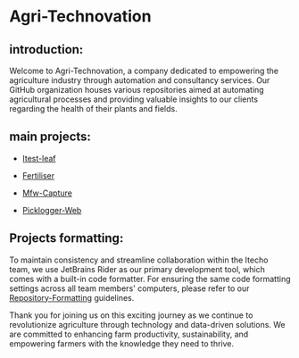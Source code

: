 # Agri-Technovation
## introduction:

Welcome to Agri-Technovation, a company dedicated to empowering the agriculture industry through automation and consultancy services. Our GitHub organization houses various repositories aimed at automating agricultural processes and providing valuable insights to our clients regarding the health of their plants and fields.

## main projects:
* [Itest-leaf](https://github.com/Agri-Technovation/itest-leaf) 

* [Fertiliser](https://github.com/Agri-Technovation/fertiliser) 

* [Mfw-Capture](https://github.com/Agri-Technovation/mfw-capture) 

* [Picklogger-Web](https://github.com/Agri-Technovation/picklogger-web) 

## Projects formatting:

To maintain consistency and streamline collaboration within the Itecho team, we use JetBrains Rider as our primary development tool, which comes with a built-in code formatter. For ensuring the same code formatting settings across all team members' computers, please refer to our [Repository-Formatting](https://github.com/Agri-Technovation/Repository-Formatting) guidelines.

Thank you for joining us on this exciting journey as we continue to revolutionize agriculture through technology and data-driven solutions. We are committed to enhancing farm productivity, sustainability, and empowering farmers with the knowledge they need to thrive. 

